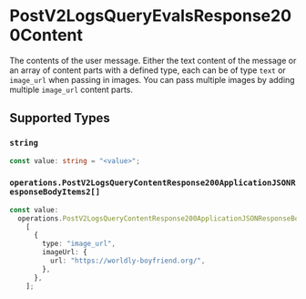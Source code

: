 # PostV2LogsQueryEvalsResponse200Content

The contents of the user message. Either the text content of the message or an array of content parts with a defined type, each can be of type `text` or `image_url` when passing in images. You can pass multiple images by adding multiple `image_url` content parts. 


## Supported Types

### `string`

```typescript
const value: string = "<value>";
```

### `operations.PostV2LogsQueryContentResponse200ApplicationJSONResponseBodyItems2[]`

```typescript
const value:
  operations.PostV2LogsQueryContentResponse200ApplicationJSONResponseBodyItems2[] =
    [
      {
        type: "image_url",
        imageUrl: {
          url: "https://worldly-boyfriend.org/",
        },
      },
    ];
```

